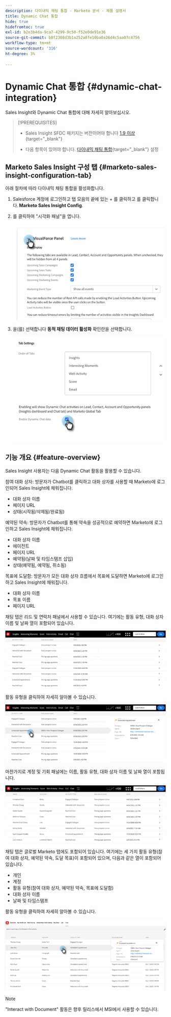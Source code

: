 ```yaml
---
description: 다이내믹 채팅 통합 - Marketo 문서 - 제품 설명서
title: Dynamic Chat 통합
hide: true
hidefromtoc: true
exl-id: b2e3b4da-9ca7-4299-9c50-f52e0de91e36
source-git-commit: b8f2308d3b1a252a8fe10ba0a26d4c5aa07c4756
workflow-type: tm+mt
source-wordcount: '316'
ht-degree: 3%

---
```


# Dynamic Chat 통합 {#dynamic-chat-integration}

Sales Insight와 Dynamic Chat 통합에 대해 자세히 알아보십시오.

>[!PREREQUISITES]
>
>* Sales Insight SFDC 패키지는 버전이어야 합니다 [1.9 이상](/help/marketo/product-docs/marketo-sales-insight/msi-for-salesforce/upgrading/upgrading-your-msi-package.md){target=&quot;_blank&quot;}
>
>* 다음 항목이 있어야 합니다. [다이내믹 채팅 통합](/help/marketo/product-docs/demand-generation/dynamic-chat/dynamic-chat-overview.md){target=&quot;_blank&quot;} 설정


## Marketo Sales Insight 구성 탭 {#marketo-sales-insight-configuration-tab}

아래 절차에 따라 다이내믹 채팅 통합을 활성화합니다.

1. Salesforce 계정에 로그인하고 탭 모음의 끝에 있는 + 를 클릭하고 를 클릭합니다. **Marketo Sales Insight Config**.

1. 를 클릭하여 &quot;시각화 패널&quot;을 엽니다.

   ![](assets/dynamic-chat-integration-1.png)

1. 을(를) 선택합니다 **동적 채팅 데이터 활성화** 확인란을 선택합니다.

   ![](assets/dynamic-chat-integration-2.png)

## 기능 개요 {#feature-overview}

Sales Insight 사용자는 다음 Dynamic Chat 활동을 활용할 수 있습니다.

참여 대화 상자: 방문자가 Chatbot를 클릭하고 대화 상자를 사용할 때 Marketo에 로그인되어 Sales Insight에 채워집니다.

* 대화 상자 이름
* 페이지 URL
* 상태(시작됨/삭제됨/완료됨)

예약된 약속: 방문자가 Chatbot를 통해 약속을 성공적으로 예약하면 Marketo에 로그인하고 Sales Insight에 채워집니다.

* 대화 상자 이름
* 에이전트
* 페이지 URL
* 예약됨(날짜 및 타임스탬프 삽입)
* 상태(예약됨, 예약됨, 취소됨)

목표에 도달함: 방문자가 모든 대화 상자 흐름에서 목표에 도달하면 Marketo에 로그인하고 Sales Insight에 채워집니다.

* 대화 상자 이름
* 목표 이름
* 페이지 URL

채팅 탭은 리드 및 연락처 패널에서 사용할 수 있습니다. 여기에는 활동 유형, 대화 상자 이름 및 날짜 열이 포함되어 있습니다.

![](assets/dynamic-chat-integration-3.png)

활동 유형을 클릭하여 자세히 알아볼 수 있습니다.

![](assets/dynamic-chat-integration-4.png)

마찬가지로 계정 및 기회 패널에는 이름, 활동 유형, 대화 상자 이름 및 날짜 열이 포함됩니다.

![](assets/dynamic-chat-integration-5.png)

채팅 탭은 글로벌 Marketo 탭에도 포함되어 있습니다. 여기에는 세 가지 활동 유형(참여 대화 상자, 예약된 약속, 도달 목표)이 포함되어 있으며, 다음과 같은 열이 포함되어 있습니다.

* 개인
* 계정
* 활동 유형(참여 대화 상자, 예약된 약속, 목표에 도달함)
* 대화 상자 이름
* 날짜 및 타임스탬프

활동 유형을 클릭하여 자세히 알아볼 수 있습니다.

![](assets/dynamic-chat-integration-6.png)

>[!NOTE]
>
>&quot;Interact with Document&quot; 활동은 향후 릴리스에서 MSI에서 사용할 수 있습니다.
